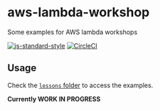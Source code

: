 # aws-lambda-workshop

Some examples for AWS lambda workshops

[![js-standard-style](https://img.shields.io/badge/code%20style-standard-brightgreen.svg)](http://standardjs.com)
[![CircleCI](https://circleci.com/gh/lmammino/aws-lambda-workshop.svg?style=shield)](https://circleci.com/gh/lmammino/aws-lambda-workshop)


## Usage

Check the [`lessons` folder](lessons/) to access the examples.

**Currently WORK IN PROGRESS**
